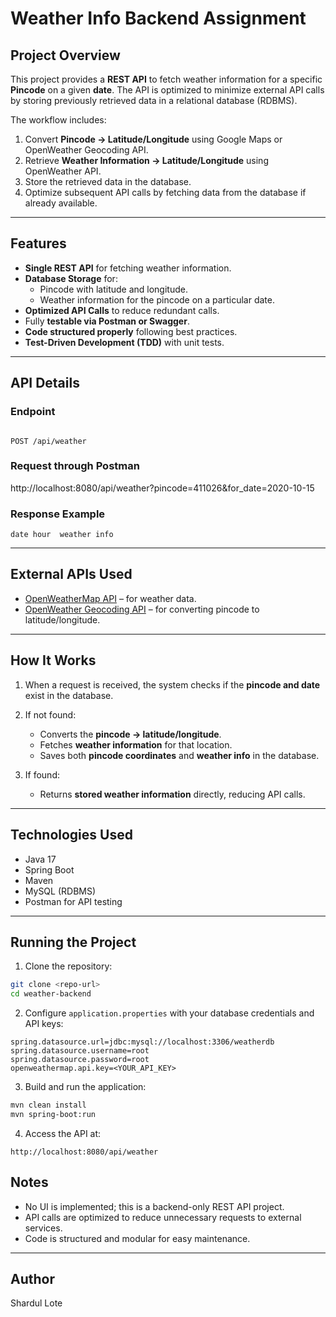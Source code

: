 # Weather Info Backend Assignment

## Project Overview
This project provides a **REST API** to fetch weather information for a specific **Pincode** on a given **date**. The API is optimized to minimize external API calls by storing previously retrieved data in a relational database (RDBMS).

The workflow includes:
1. Convert **Pincode → Latitude/Longitude** using Google Maps or OpenWeather Geocoding API.
2. Retrieve **Weather Information → Latitude/Longitude** using OpenWeather API.
3. Store the retrieved data in the database.
4. Optimize subsequent API calls by fetching data from the database if already available.

---

## Features
- **Single REST API** for fetching weather information.
- **Database Storage** for:
  - Pincode with latitude and longitude.
  - Weather information for the pincode on a particular date.
- **Optimized API Calls** to reduce redundant calls.
- Fully **testable via Postman or Swagger**.
- **Code structured properly** following best practices.
- **Test-Driven Development (TDD)** with unit tests.

---

## API Details

### Endpoint
```

POST /api/weather

````

### Request through Postman

http://localhost:8080/api/weather?pincode=411026&for_date=2020-10-15

### Response Example

```String
date hour  weather info
```

---

## External APIs Used

* [OpenWeatherMap API](https://openweathermap.org/current) – for weather data.
* [OpenWeather Geocoding API](https://openweathermap.org/api/geocoding-api) – for converting pincode to latitude/longitude.

---

## How It Works

1. When a request is received, the system checks if the **pincode and date** exist in the database.
2. If not found:

   * Converts the **pincode → latitude/longitude**.
   * Fetches **weather information** for that location.
   * Saves both **pincode coordinates** and **weather info** in the database.
3. If found:

   * Returns **stored weather information** directly, reducing API calls.

---

## Technologies Used

* Java 17
* Spring Boot
* Maven
* MySQL (RDBMS)
* Postman for API testing

---

## Running the Project

1. Clone the repository:

```bash
git clone <repo-url>
cd weather-backend
```

2. Configure `application.properties` with your database credentials and API keys:

```properties
spring.datasource.url=jdbc:mysql://localhost:3306/weatherdb
spring.datasource.username=root
spring.datasource.password=root
openweathermap.api.key=<YOUR_API_KEY>
```

3. Build and run the application:

```bash
mvn clean install
mvn spring-boot:run
```

4. Access the API at:

```
http://localhost:8080/api/weather
```


## Notes

* No UI is implemented; this is a backend-only REST API project.
* API calls are optimized to reduce unnecessary requests to external services.
* Code is structured and modular for easy maintenance.

---

## Author

Shardul Lote
